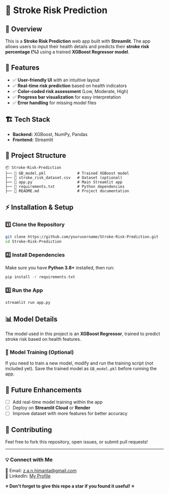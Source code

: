 
# 🧠 Stroke Risk Prediction

## 📌 Overview
This is a **Stroke Risk Prediction** web app built with **Streamlit**. The app allows users to input their health details and predicts their **stroke risk percentage (%)** using a trained **XGBoost Regressor model**.

## 🚀 Features
- ✅ **User-friendly UI** with an intuitive layout
- ✅ **Real-time risk prediction** based on health indicators
- ✅ **Color-coded risk assessment** (Low, Moderate, High)
- ✅ **Progress bar visualization** for easy interpretation
- ✅ **Error handling** for missing model files

## 🏗️ Tech Stack
- **Backend:** XGBoost, NumPy, Pandas
- **Frontend:** Streamlit

## 📂 Project Structure
```
📦 Stroke-Risk-Prediction
├── 📜 GB_model.pkl              # Trained XGBoost model
├── 📜 stroke_risk_dataset.csv   # Dataset (optional)
├── 📜 app.py                    # Main Streamlit app
├── 📜 requirements.txt          # Python dependencies
├── 📜 README.md                 # Project documentation
```

## ⚡ Installation & Setup
### 1️⃣ Clone the Repository
```sh
git clone https://github.com/yourusername/Stroke-Risk-Prediction.git
cd Stroke-Risk-Prediction
```

### 2️⃣ Install Dependencies
Make sure you have **Python 3.8+** installed, then run:
```sh
pip install -r requirements.txt
```

### 3️⃣ Run the App
```sh
streamlit run app.py
```

## 📊 Model Details
The model used in this project is an **XGBoost Regressor**, trained to predict stroke risk based on health features.

### 🔧 Model Training (Optional)
If you need to train a new model, modify and run the training script (not included yet). Save the trained model as `GB_model.pkl` before running the app.

## 🚀 Future Enhancements
- [ ] Add real-time model training within the app
- [ ] Deploy on **Streamlit Cloud** or **Render**
- [ ] Improve dataset with more features for better accuracy

## 🤝 Contributing
Feel free to fork this repository, open issues, or submit pull requests!

---
### 💡 Connect with Me
📧 Email: z.a.n.himanta@gmail.com   
🔗 LinkedIn: [My Profile]([https://linkedin.com/in/yourprofile](https://www.linkedin.com/in/zahid-al-noor-himanta/))

**⭐ Don't forget to give this repo a star if you found it useful! ⭐**


